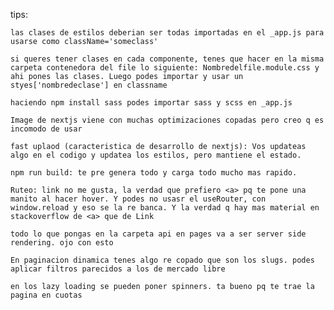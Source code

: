 tips:

	las clases de estilos deberian ser todas importadas en el _app.js para usarse como className='someclass'

	si queres tener clases en cada componente, tenes que hacer en la misma carpeta contenedora del file lo siguiente: Nombredelfile.module.css y ahi pones las clases. Luego podes importar y usar un styes['nombredeclase'] en classname

	haciendo npm install sass podes importar sass y scss en _app.js

	Image de nextjs viene con muchas optimizaciones copadas pero creo q es incomodo de usar

	fast uplaod (caracteristica de desarrollo de nextjs): Vos updateas algo en el codigo y updatea los estilos, pero mantiene el estado.

	npm run build: te pre genera todo y carga todo mucho mas rapido.

	Ruteo: link no me gusta, la verdad que prefiero <a> pq te pone una manito al hacer hover. Y podes no usasr el useRouter, con window.reload y eso se la re banca. Y la verdad q hay mas material en stackoverflow de <a> que de Link

	todo lo que pongas en la carpeta api en pages va a ser server side rendering. ojo con esto

	En paginacion dinamica tenes algo re copado que son los slugs. podes aplicar filtros parecidos a los de mercado libre

	en los lazy loading se pueden poner spinners. ta bueno pq te trae la pagina en cuotas

	
